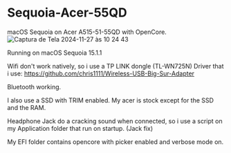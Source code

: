 # Sequoia-Acer-55QD
macOS Sequoia on Acer A515-51-55QD with OpenCore.
![Captura de Tela 2024-11-27 às 10 24 43](https://github.com/user-attachments/assets/37ac9e2d-fa12-40a3-b45d-875f34f11739)

Running on macOS Sequoia 15.1.1

Wifi don't work natively, so i use a TP LINK dongle (TL-WN725N) Driver that i use: https://github.com/chris1111/Wireless-USB-Big-Sur-Adapter

Bluetooth working.

I also use a SSD with TRIM enabled. My acer is stock except for the SSD and the RAM.

Headphone Jack do a cracking sound when connected, so i use a script on my Application folder that run on startup. (Jack fix)

My EFI folder contains opencore with picker enabled and verbose mode on.
